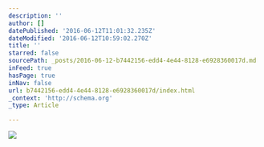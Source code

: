 ```yaml
---
description: ''
author: []
datePublished: '2016-06-12T11:01:32.235Z'
dateModified: '2016-06-12T10:59:02.270Z'
title: ''
starred: false
sourcePath: _posts/2016-06-12-b7442156-edd4-4e44-8128-e6928360017d.md
inFeed: true
hasPage: true
inNav: false
url: b7442156-edd4-4e44-8128-e6928360017d/index.html
_context: 'http://schema.org'
_type: Article

---
```

![](https://the-grid-user-content.s3-us-west-2.amazonaws.com/dc28ea0e-7b04-4d07-8551-19f8e57ad7db.jpg)